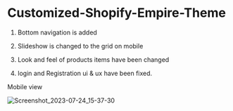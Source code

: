 # Customized-Shopify-Empire-Theme

1. Bottom navigation is added

2. Slideshow is changed to the grid on mobile

3. Look and feel of products items have been changed

4. login and Registration ui & ux have been fixed.

Mobile view 

![Screenshot_2023-07-24_15-37-30](https://github.com/ahsannawazbhatti/Customized-Shopify-Empire-Theme/assets/120414572/5bc27617-3420-49bc-979e-a4dfa984e73d)

